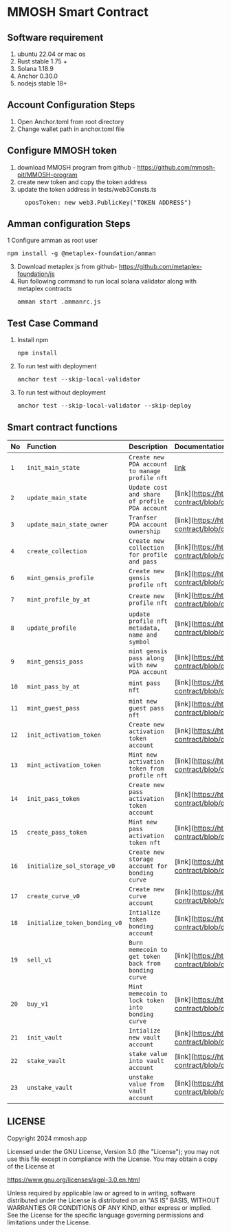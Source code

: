 # MMOSH Smart Contract

## Software requirement
1. ubuntu 22.04 or mac os
2. Rust stable 1.75 +
3. Solana 1.18.9
4. Anchor 0.30.0
5. nodejs stable 18+

## Account Configuration Steps
1. Open Anchor.toml from root directory
2. Change wallet path in anchor.toml file 

## Configure MMOSH token
1. download MMOSH program from github - https://github.com/mmosh-pit/MMOSH-program
2. create new token and copy the token address
3. update the token address in tests/web3Consts.ts
   <pre>  oposToken: new web3.PublicKey("TOKEN_ADDRESS")</pre>

## Amman configuration Steps
1 Configure amman as root user
   <pre>npm install -g @metaplex-foundation/amman</pre>
3. Download metaplex js from github- https://github.com/metaplex-foundation/js
4. Run following command to run local solana validator along with metaplex contracts
    <pre>amman start .ammanrc.js</pre>

## Test Case Command
1. Install npm
   <pre>npm install </pre>
1. To run test with deployment 
   <pre>anchor test --skip-local-validator </pre>
2. To run test without deployment
   <pre>anchor test --skip-local-validator --skip-deploy </pre>

## Smart contract functions

| No | Function | Description | Documentation |
| :--- | :--- | :--- | :--- |
| `1` | `init_main_state` | `Create new PDA account to manage profile nft` | [link](https://htmlpreview.github.io/?https://github.com/mmosh-pit/mmosh-smart-contract/blob/dev/doc/mmoshforge/_main/instructions/init_main_state/index.html) |
| `2` | `update_main_state` | `Update cost and share of profile PDA account` | [link](https://htmlpreview.github.io/?https://github.com/mmosh-pit/mmosh-smart-contract/blob/dev/doc/mmoshforge/_main/instructions/update_main_state/index.html |
| `3` | `update_main_state_owner` | `Tranfser PDA account ownership` | [link](https://htmlpreview.github.io/?https://github.com/mmosh-pit/mmosh-smart-contract/blob/dev/doc/mmoshforge/_main/instructions/update_main_state_owner/index.html |
| `4` | `create_collection` | `Create new collection for profile and pass` | [link](https://htmlpreview.github.io/?https://github.com/mmosh-pit/mmosh-smart-contract/blob/dev/doc/mmoshforge/collection_factory/instructions/create_collection/index.html |
| `6` | `mint_gensis_profile` | `Create new gensis profile nft` | [link](https://htmlpreview.github.io/?https://github.com/mmosh-pit/mmosh-smart-contract/blob/dev/doc/mmoshforge/profile/instructions/mint_genesis_profile/index.html |
| `7` | `mint_profile_by_at` | `Create new profile nft` | [link](https://htmlpreview.github.io/?https://github.com/mmosh-pit/mmosh-smart-contract/blob/dev/doc/mmoshforge/profile/instructions/mint_profile_by_at/index.html |
| `8` | `update_profile` | `update profile nft metadata, name and symbol` | [link](https://htmlpreview.github.io/?https://github.com/mmosh-pit/mmosh-smart-contract/blob/dev/doc/mmoshforge/profile/instructions/update_profile/index.html |
| `9` | `mint_gensis_pass` | `mint gensis pass along with new PDA account` | [link](https://htmlpreview.github.io/?https://github.com/mmosh-pit/mmosh-smart-contract/blob/dev/doc/mmoshforge/profile/instructions/mint_gensis_pass/index.html |
| `10` | `mint_pass_by_at` | `mint pass nft` | [link](https://htmlpreview.github.io/?https://github.com/mmosh-pit/mmosh-smart-contract/blob/dev/doc/mmoshforge/profile/instructions/mint_pass_by_at/index.html |
| `11` | `mint_guest_pass` | `mint new guest pass nft` | [link](https://htmlpreview.github.io/?https://github.com/mmosh-pit/mmosh-smart-contract/blob/dev/doc/mmoshforge/profile/instructions/mint_guest_pass/index.html |
| `12` | `init_activation_token` | `Create new activation token account` | [link](https://htmlpreview.github.io/?https://github.com/mmosh-pit/mmosh-smart-contract/blob/dev/doc/mmoshforge/activation_token/instructions/init_activation_token/index.html  |
| `13` | `mint_activation_token` | `Mint new activation token from profile nft` | [link](https://htmlpreview.github.io/?https://github.com/mmosh-pit/mmosh-smart-contract/blob/dev/doc/mmoshforge/activation_token/instructions/mint_activation_token/index.html |
| `14` | `init_pass_token` | `Create new pass activation token account` | [link](https://htmlpreview.github.io/?https://github.com/mmosh-pit/mmosh-smart-contract/blob/dev/doc/mmoshforge/activation_token/instructions/init_pass_token/index.html |
| `15` | `create_pass_token` | `Mint new pass activation token nft` | [link](https://htmlpreview.github.io/?https://github.com/mmosh-pit/mmosh-smart-contract/blob/dev/doc/mmoshforge/activation_token/instructions/create_pass_token/index.html |
| `16` | `initialize_sol_storage_v0` | `Create new storage account for bonding curve` | [link](https://htmlpreview.github.io/?https://github.com/mmosh-pit/mmosh-smart-contract/blob/dev/doc/mmoshforge/curve/instructions/initialize_sol_storage_v0/index.html |
| `17` | `create_curve_v0` | `Create new curve account` | [link](https://htmlpreview.github.io/?https://github.com/mmosh-pit/mmosh-smart-contract/blob/dev/doc/mmoshforge/curve/instructions/create_curve_v0/index.html |
| `18` | `initialize_token_bonding_v0` | `Intialize token bonding account` | [link](https://htmlpreview.github.io/?https://github.com/mmosh-pit/mmosh-smart-contract/blob/dev/doc/mmoshforge/curve/instructions/initialize_token_bonding_v0/index.html |
| `19` | `sell_v1` | `Burn memecoin to get token back from bonding curve` | [link](https://htmlpreview.github.io/?https://github.com/mmosh-pit/mmosh-smart-contract/blob/dev/doc/mmoshforge/curve/instructions/sell/sell_v1/index.html |
| `20` | `buy_v1` | `Mint memecoin to lock token into bonding curve` | [link](https://htmlpreview.github.io/?https://github.com/mmosh-pit/mmosh-smart-contract/blob/dev/doc/mmoshforge/curve/instructions/buy/buy_v1/index.html |
| `21` | `init_vault` | `Intialize new vault account` | [link](https://htmlpreview.github.io/?https://github.com/mmosh-pit/mmosh-smart-contract/blob/dev/doc/mmoshforge/vault/instructions/init_vault/index.html |
| `22` | `stake_vault` | `stake value into vault account` | [link](https://htmlpreview.github.io/?https://github.com/mmosh-pit/mmosh-smart-contract/blob/dev/doc/mmoshforge/vault/instructions/stake_vault/index.html |
| `23` | `unstake_vault` | `unstake value from vault account` | [link](https://htmlpreview.github.io/?https://github.com/mmosh-pit/mmosh-smart-contract/blob/dev/doc/mmoshforge/vault/instructions/unstake_vault/index.html |


## LICENSE
Copyright 2024 mmosh.app

Licensed under the GNU License, Version 3.0 (the "License"); you may not use this file except in compliance with the License. You may obtain a copy of the License at

https://www.gnu.org/licenses/agpl-3.0.en.html

Unless required by applicable law or agreed to in writing, software distributed under the License is distributed on an "AS IS" BASIS, WITHOUT WARRANTIES OR CONDITIONS OF ANY KIND, either express or implied. See the License for the specific language governing permissions and limitations under the License.
